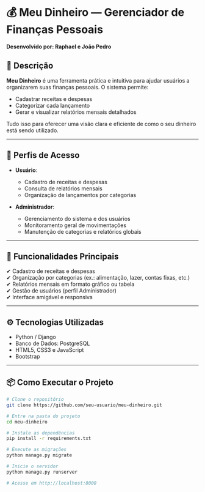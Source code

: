 # 💰 Meu Dinheiro — Gerenciador de Finanças Pessoais

**Desenvolvido por: Raphael e João Pedro**

## 📄 Descrição

**Meu Dinheiro** é uma ferramenta prática e intuitiva para ajudar usuários a organizarem suas finanças pessoais. O sistema permite:

- Cadastrar receitas e despesas
- Categorizar cada lançamento
- Gerar e visualizar relatórios mensais detalhados

Tudo isso para oferecer uma visão clara e eficiente de como o seu dinheiro está sendo utilizado.

---

## 👥 Perfis de Acesso

- **Usuário**:  
  - Cadastro de receitas e despesas
  - Consulta de relatórios mensais
  - Organização de lançamentos por categorias

- **Administrador**:  
  - Gerenciamento do sistema e dos usuários
  - Monitoramento geral de movimentações
  - Manutenção de categorias e relatórios globais

---

## 🚀 Funcionalidades Principais

✔ Cadastro de receitas e despesas  
✔ Organização por categorias (ex.: alimentação, lazer, contas fixas, etc.)  
✔ Relatórios mensais em formato gráfico ou tabela  
✔ Gestão de usuários (perfil Administrador)  
✔ Interface amigável e responsiva

---

## ⚙️ Tecnologias Utilizadas

- Python / Django
- Banco de Dados: PostgreSQL
- HTML5, CSS3 e JavaScript
- Bootstrap

---

## 📦 Como Executar o Projeto

```bash
# Clone o repositório
git clone https://github.com/seu-usuario/meu-dinheiro.git

# Entre na pasta do projeto
cd meu-dinheiro

# Instale as dependências
pip install -r requirements.txt

# Execute as migrações
python manage.py migrate

# Inicie o servidor
python manage.py runserver

# Acesse em http://localhost:8000
